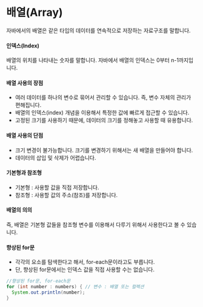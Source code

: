배열(Array)
============================
자바에서의 배열은 같은 타입의 데이터를 연속적으로 저장하는 자료구조를 말합니다.

#### 인덱스(Index)
배열의 위치를 나타내는 숫자를 말합니다. 자바에서 배열의 인덱스는 0부터 n-1까지입니다.

#### 배열 사용의 장점
- 여러 데이터를 하나의 변수로 묶어서 관리할 수 있습니다. 즉, 변수 자체의 관리가 편해집니다.
- 배열의 인덱스(index) 개념을 이용해서 특정한 값에 빠르게 접근할 수 있습니다.
- 고정된 크기를 사용하기 때문에, 데이터의 크기를 정해놓고 사용할 때 유용합니다.

#### 배열 사용의 단점
- 크기 변경이 불가능합니다. 크기를 변경하기 위해서는 새 배열을 만들어야 합니다.
- 데이터의 삽입 및 삭제가 어렵습니다.

#### 기본형과 참조형
- 기본형 : 사용할 값을 직접 저장합니다.
- 참조형 : 사용할 값의 주소(참조)를 저장합니다.

#### 배열의 의의
즉, 배열은 기본형 값들을 참조형 변수를 이용해서 다루기 위해서 사용한다고 볼 수 있습니다.

#### 향상된 for문
- 각각의 요소를 탐색한다고 해서, for-each문이라고도 부릅니다.
- 단, 향상된 for문에서는 인덱스 값을 직접 사용할 수는 없습니다.
```java
//향상된 for문, for-each문
for (int number : numbers) { // 변수 : 배열 또는 컬렉션
  System.out.println(number);
}
```
